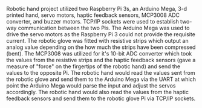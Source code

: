 Robotic hand project utilized two Raspberry Pi 3s, an Arduino Mega, 3-d printed hand, servo motors, haptic feedback sensors, MCP3008 ADC converter, and buzzer motors. TCP/IP sockets were used to establish two-way communication between the two Pis. The Arduino Mega was used to drive the servo motors as the Raspberry Pi 3 could not provide the requisite current. The robotic glove was fitted with resistive strips which output an analog value depending on the how much the strips have been compressed (bent). The MCP3008 was utilized for it's 10-bit ADC converter which took the values from the resistive strips and the haptic feedback sensors (gave a measure of "force" on the firgertips of the robotic hand) and send the values to the opposite Pi. The robotic hand would read the values sent from the robotic glove and send them to the Arduino Mega via the UART at which point the Arduino Mega would parse the input and adjust the servos accordingly. The robotic hand would also read the values from the haptic feedback sensors and send them to the robotic glove Pi via TCP/IP sockets.
